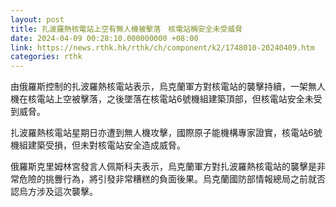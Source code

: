 ```yaml
---
layout: post
title: 扎波羅熱核電站上空有無人機被擊落　核電站稱安全未受威脅
date: 2024-04-09 00:28:10.000000000 +08:00
link: https://news.rthk.hk/rthk/ch/component/k2/1748010-20240409.htm
categories: rthk
---
```


由俄羅斯控制的扎波羅熱核電站表示，烏克蘭軍方對核電站的襲擊持續，一架無人機在核電站上空被擊落，之後墜落在核電站6號機組建築頂部，但核電站安全未受到威脅。

扎波羅熱核電站星期日亦遭到無人機攻擊，國際原子能機構專家證實，核電站6號機組建築受損，但未對核電站安全造成威脅。

俄羅斯克里姆林宮發言人佩斯科夫表示，烏克蘭軍方對扎波羅熱核電站的襲擊是非常危險的挑釁行為，將引發非常糟糕的負面後果。烏克蘭國防部情報總局之前就否認烏方涉及這次襲擊。
